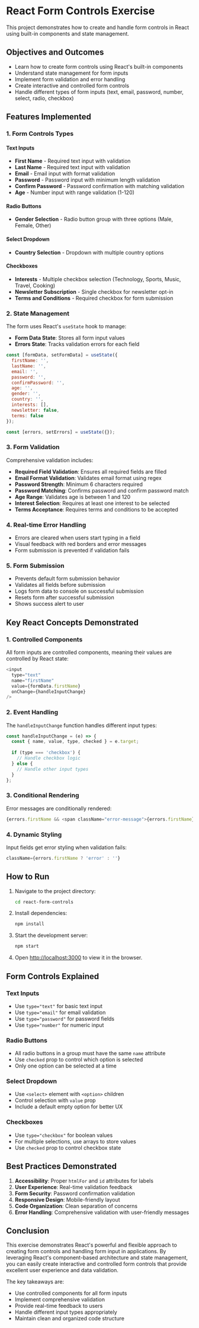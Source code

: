 # React Form Controls Exercise

This project demonstrates how to create and handle form controls in React using built-in components and state management.

## Objectives and Outcomes

- Learn how to create form controls using React's built-in components
- Understand state management for form inputs
- Implement form validation and error handling
- Create interactive and controlled form controls
- Handle different types of form inputs (text, email, password, number, select, radio, checkbox)

## Features Implemented

### 1. Form Controls Types

#### Text Inputs
- **First Name** - Required text input with validation
- **Last Name** - Required text input with validation
- **Email** - Email input with format validation
- **Password** - Password input with minimum length validation
- **Confirm Password** - Password confirmation with matching validation
- **Age** - Number input with range validation (1-120)

#### Radio Buttons
- **Gender Selection** - Radio button group with three options (Male, Female, Other)

#### Select Dropdown
- **Country Selection** - Dropdown with multiple country options

#### Checkboxes
- **Interests** - Multiple checkbox selection (Technology, Sports, Music, Travel, Cooking)
- **Newsletter Subscription** - Single checkbox for newsletter opt-in
- **Terms and Conditions** - Required checkbox for form submission

### 2. State Management

The form uses React's `useState` hook to manage:
- **Form Data State**: Stores all form input values
- **Errors State**: Tracks validation errors for each field

```javascript
const [formData, setFormData] = useState({
  firstName: '',
  lastName: '',
  email: '',
  password: '',
  confirmPassword: '',
  age: '',
  gender: '',
  country: '',
  interests: [],
  newsletter: false,
  terms: false
});

const [errors, setErrors] = useState({});
```

### 3. Form Validation

Comprehensive validation includes:
- **Required Field Validation**: Ensures all required fields are filled
- **Email Format Validation**: Validates email format using regex
- **Password Strength**: Minimum 6 characters required
- **Password Matching**: Confirms password and confirm password match
- **Age Range**: Validates age is between 1 and 120
- **Interest Selection**: Requires at least one interest to be selected
- **Terms Acceptance**: Requires terms and conditions to be accepted

### 4. Real-time Error Handling

- Errors are cleared when users start typing in a field
- Visual feedback with red borders and error messages
- Form submission is prevented if validation fails

### 5. Form Submission

- Prevents default form submission behavior
- Validates all fields before submission
- Logs form data to console on successful submission
- Resets form after successful submission
- Shows success alert to user

## Key React Concepts Demonstrated

### 1. Controlled Components
All form inputs are controlled components, meaning their values are controlled by React state:

```javascript
<input
  type="text"
  name="firstName"
  value={formData.firstName}
  onChange={handleInputChange}
/>
```

### 2. Event Handling
The `handleInputChange` function handles different input types:

```javascript
const handleInputChange = (e) => {
  const { name, value, type, checked } = e.target;
  
  if (type === 'checkbox') {
    // Handle checkbox logic
  } else {
    // Handle other input types
  }
};
```

### 3. Conditional Rendering
Error messages are conditionally rendered:

```javascript
{errors.firstName && <span className="error-message">{errors.firstName}</span>}
```

### 4. Dynamic Styling
Input fields get error styling when validation fails:

```javascript
className={errors.firstName ? 'error' : ''}
```

## How to Run

1. Navigate to the project directory:
   ```bash
   cd react-form-controls
   ```

2. Install dependencies:
   ```bash
   npm install
   ```

3. Start the development server:
   ```bash
   npm start
   ```

4. Open [http://localhost:3000](http://localhost:3000) to view it in the browser.

## Form Controls Explained

### Text Inputs
- Use `type="text"` for basic text input
- Use `type="email"` for email validation
- Use `type="password"` for password fields
- Use `type="number"` for numeric input

### Radio Buttons
- All radio buttons in a group must have the same `name` attribute
- Use `checked` prop to control which option is selected
- Only one option can be selected at a time

### Select Dropdown
- Use `<select>` element with `<option>` children
- Control selection with `value` prop
- Include a default empty option for better UX

### Checkboxes
- Use `type="checkbox"` for boolean values
- For multiple selections, use arrays to store values
- Use `checked` prop to control checkbox state

## Best Practices Demonstrated

1. **Accessibility**: Proper `htmlFor` and `id` attributes for labels
2. **User Experience**: Real-time validation feedback
3. **Form Security**: Password confirmation validation
4. **Responsive Design**: Mobile-friendly layout
5. **Code Organization**: Clean separation of concerns
6. **Error Handling**: Comprehensive validation with user-friendly messages

## Conclusion

This exercise demonstrates React's powerful and flexible approach to creating form controls and handling form input in applications. By leveraging React's component-based architecture and state management, you can easily create interactive and controlled form controls that provide excellent user experience and data validation.

The key takeaways are:
- Use controlled components for all form inputs
- Implement comprehensive validation
- Provide real-time feedback to users
- Handle different input types appropriately
- Maintain clean and organized code structure